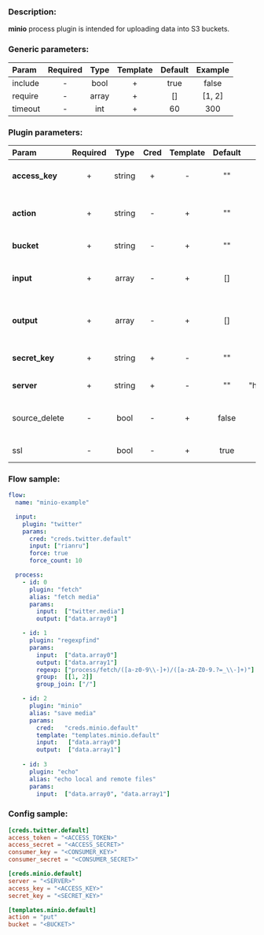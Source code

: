### Description:

**minio** process plugin is intended for uploading data into S3 buckets.


### Generic parameters:

| Param   | Required | Type  | Template | Default | Example |
|:--------|:--------:|:-----:|:--------:|:-------:|:-------:|
| include |    -     | bool  |    +     |  true   |  false  |
| require |    -     | array |    +     |   []    | [1, 2]  |
| timeout |    -     |  int  |    +     |   60    |   300   |

### Plugin parameters:

| Param          | Required | Type   | Cred | Template | Default | Example            | Description                                                                   |
|:---------------|:--------:|:------:|:----:|:--------:|:-------:|:------------------:|:------------------------------------------------------------------------------|
| **access_key** | +        | string | +    | -        | ""      | ""                 | [Minio Admin Guide](https://docs.min.io/docs/minio-admin-complete-guide.html) |
| **action**     | +        | string | -    | +        | ""      | "put"              | Perform action (only "put" is supported).                                     |
| **bucket**     | +        | string | -    | +        | ""      | "news"             | Bucket name.                                                                  |
| **input**      | +        | array  | -    | +        | []      | ["data.array0"]    | List of [DataItem](../../concept.md) fields with files paths.                 |
| **output**     | +        | array  | -    | +        | []      | ["data.array1"]    | List of target [DataItem](../../concept.md) fields.                           |
| **secret_key** | +        | string | +    | -        | ""      | ""                 | [Minio Admin Guide](https://docs.min.io/docs/minio-admin-complete-guide.html) |
| **server**     | +        | string | +    | -        | ""      | "host.example.com" | Minio server.                                                                 |
| source_delete  | -        | bool   | -    | +        | false   | true               | Delete source file after get/put.                                             |
| ssl            | -        | bool   | -    | +        | true    | false              | Use SSL for connection.                                                       |

### Flow sample:

```yaml
flow:
  name: "minio-example"

  input:
    plugin: "twitter"
    params:
      cred: "creds.twitter.default"
      input: ["rianru"]
      force: true
      force_count: 10

  process:
    - id: 0
      plugin: "fetch"
      alias: "fetch media"
      params:
        input:  ["twitter.media"]
        output: ["data.array0"]

    - id: 1
      plugin: "regexpfind"
      params:
        input:  ["data.array0"]
        output: ["data.array1"]
        regexp: ["process/fetch/([a-z0-9\\-]+)/([a-zA-Z0-9.?=_\\-]+)"]
        group:  [[1, 2]]
        group_join: ["/"]

    - id: 2
      plugin: "minio"
      alias: "save media"
      params:
        cred:   "creds.minio.default"
        template: "templates.minio.default"
        input:   ["data.array0"]
        output:  ["data.array1"]
        
    - id: 3
      plugin: "echo"
      alias: "echo local and remote files"
      params:
        input:  ["data.array0", "data.array1"]
```

### Config sample:

```toml
[creds.twitter.default]
access_token = "<ACCESS_TOKEN>"
access_secret = "<ACCESS_SECRET>"
consumer_key = "<CONSUMER_KEY>"
consumer_secret = "<CONSUMER_SECRET>"

[creds.minio.default]
server = "<SERVER>"
access_key = "<ACCESS_KEY>"
secret_key = "<SECRET_KEY>"

[templates.minio.default]
action = "put"
bucket = "<BUCKET>"
```

